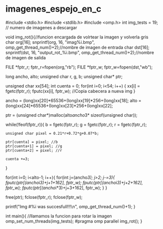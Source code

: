 # imagenes_espejo_en_c

#include <stdio.h>
#include <stdlib.h>
#include <omp.h>
int img_tests = 19; // numero de imagenes a descargar


void img_rot(){//funcion encargada de volrtear la imagen y volverla gris
  char org[16]; 
  snprintf(org, 16, "imag%i.bmp", omp_get_thread_num()+2);//nombre de imagen de entrada
  char dst[16]; 
  snprintf(dst, 16, "output_rot_%i.bmp", omp_get_thread_num()+2);//nombre de imagen de salida


  FILE *fptr_r; fptr_r=fopen(org,"rb");
  FILE *fptr_w; fptr_w=fopen(dst,"wb");

  long ancho, alto;
  unsigned char r, g, b;
  unsigned char* ptr;

  unsigned char xx[54];
  int cuenta = 0;
  for(int i=0; i<54; i++) {
    xx[i] = fgetc(fptr_r);
    fputc(xx[i], fptr_w);   //Copia cabecera a nueva img
  }

  ancho = (long)xx[20]*65536+(long)xx[19]*256+(long)xx[18];
  alto = (long)xx[24]*65536+(long)xx[23]*256+(long)xx[22];

  ptr = (unsigned char*)malloc(alto*ancho*3* sizeof(unsigned char));

  while(!feof(fptr_r)){
    b = fgetc(fptr_r);
    g = fgetc(fptr_r);
    r = fgetc(fptr_r);

    unsigned char pixel = 0.21*r+0.72*g+0.07*b;

    ptr[cuenta] = pixel; //b
    ptr[cuenta+1] = pixel; //g
    ptr[cuenta+2] = pixel; //r

    cuenta +=3;

  }

  for(int i=0; i<alto-1; i++){
    for(int j=(ancho*3); j>2; j-=3){
      fputc(ptr[(ancho*i*3)+j+1+162], fptr_w);
      fputc(ptr[(ancho*i*3)+j+2+162], fptr_w);
      fputc(ptr[(ancho*i*3)+j+3+162], fptr_w);
    }
  }

  free(ptr);
  fclose(fptr_r);
  fclose(fptr_w);

  printf("Img #%i was succesfull!!!\n", omp_get_thread_num()+1);
}

int main(){
  //llamamos la funcion para rotar la imagen
  omp_set_num_threads(img_tests);
  #pragma omp parallel
    img_rot();
}
